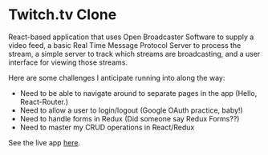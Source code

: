 # Twitch.tv Clone

React-based application that uses Open Broadcaster Software to supply a video feed, a basic Real Time Message Protocol Server to process the stream, a simple server to track which streams are broadcasting, and a user interface for viewing those streams.

Here are some challenges I anticipate running into along the way:

- Need to be able to navigate around to separate pages in the app (Hello, React-Router.)
- Need to allow a user to login/logout (Google OAuth practice, baby!)
- Need to handle forms in Redux (Did someone say Redux Forms??)
- Need to master my CRUD operations in React/Redux

See the live app <a href="https://tcs-simple-twitch-clone.netlify.app/" target="_blank" >here</a>.
